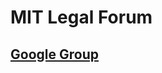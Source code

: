 # MIT Legal Forum 
## [Google Group](https://groups.google.com/forum/#!forum/mit-legal-forum)

<iframe id="forum_embed"
  src="javascript:void(0)"
  scrolling="no"
  frameborder="0"
  width="600"
  height="700">
</iframe>
<script type="text/javascript">
  document.getElementById('forum_embed').src =
     'https://groups.google.com/forum/embed/?place=forum/mit-legal-forum'
     + '&showsearch=true&showpopout=true&showtabs=false'
     + '&parenturl=' + encodeURIComponent(window.location.href);
</script>

